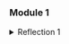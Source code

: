 ### Module 1
<details>
<summary>Reflection 1</summary>

#### Write clean code principles and secure coding practices that have been applied to your code. If you find any mistake in your source code, please explain how to improve your code.

I focused on coding standards that emphasize readability and maintainability in this exercise. I ensured that each function does only one thing, and operates as intended. The code follows a consistent formattting, such as proper indentation and keeping lines short as possible to maintain clarity and focus. I also used descriptive names for variables and functions like ```findProductByID``` which conveys its purpose clearly, retrieving a product by its product ID. 
Additional function names used in this exercise are ```edit``` and ```delete``` and these functions are also predictable by their names. 

Areas I would like to improve is adding comments to improve the readability as the current code lacks the documentation (ex. why the function works like this and that) and have better error handling so that the program can handle unexpected scenarios when running.

</details>
